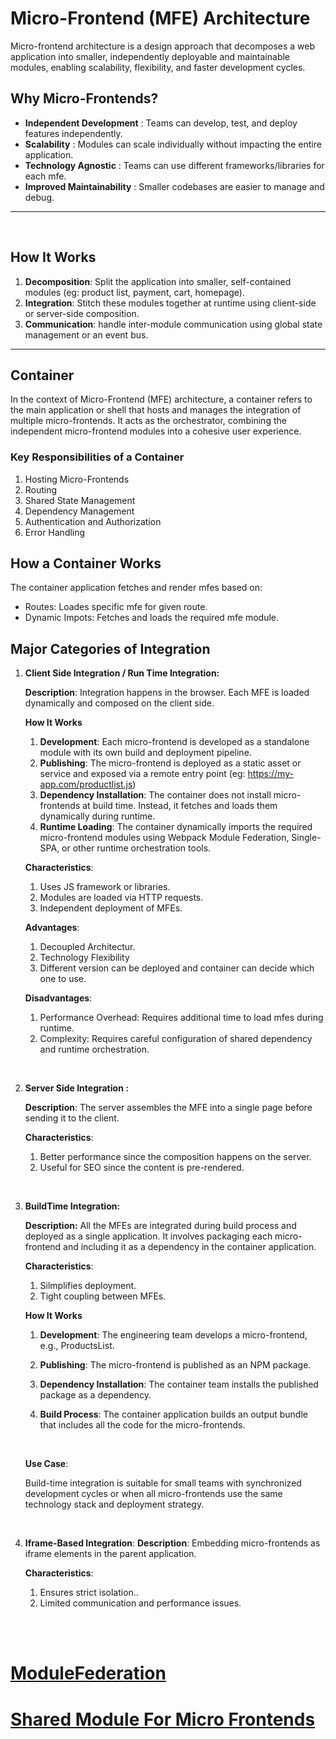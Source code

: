 # Micro-Frontend (MFE) Architecture
Micro-frontend architecture is a design approach that decomposes a web application into smaller, independently deployable and maintainable modules, enabling scalability, flexibility, and faster development cycles.
<br/>

## Why Micro-Frontends?
- **Independent Development** : Teams can develop, test, and deploy features independently.
- **Scalability** : Modules can scale individually without impacting the entire application.
- **Technology Agnostic** : Teams can use different frameworks/libraries for each mfe.
- **Improved Maintainability** : Smaller codebases are easier to manage and debug.

<hr/>
<br/>

## How It Works

 1. **Decomposition**: Split the application into smaller, self-contained modules (eg: product list, payment, cart, homepage).
 2. **Integration**: Stitch these modules together at runtime using client-side or server-side composition.
 3. **Communication**: handle inter-module communication using global state management or an event bus.

<hr/>

## Container 
In the context of Micro-Frontend (MFE) architecture, a container refers to the main application or shell that hosts and manages the integration of multiple micro-frontends. It acts as the orchestrator, combining the independent micro-frontend modules into a cohesive user experience.

### Key Responsibilities of a Container
1. Hosting Micro-Frontends
2. Routing
3. Shared State Management
4. Dependency Management
5. Authentication and Authorization
6. Error Handling

## How a Container Works
The container application fetches and render mfes based on:
 - Routes: Loades specific mfe for given route.
 - Dynamic Impots: Fetches and loads the required mfe module.

## Major Categories of Integration

1. **Client Side Integration / Run Time Integration:**

    **Description**: Integration happens in the browser. Each MFE is loaded dynamically and composed on the client side.


    **How It Works**

    1. **Development**: Each micro-frontend is developed as a standalone module with its own build and deployment pipeline.
    2. **Publishing**: The micro-frontend is deployed as a static asset or service and exposed via a remote entry point (eg: https://my-app.com/productlist.js)
    3. **Dependency Installation**: The container does not install micro-frontends at build time. Instead, it fetches and loads them dynamically during runtime.
    4. **Runtime Loading**: The container dynamically imports the required micro-frontend modules using Webpack Module Federation, Single-SPA, or other runtime orchestration tools.
    
    
    **Characteristics**:
    1. Uses JS framework or libraries.
    2. Modules are loaded via HTTP requests.
    3. Independent deployment of MFEs. 

    **Advantages**:
    1. Decoupled Architectur.
    2. Technology Flexibility
    3. Different version can be deployed and container can decide which one to use.
    
    **Disadvantages**:
    1. Performance Overhead: Requires additional time to load mfes during runtime.
    2. Complexity: Requires careful configuration of shared dependency and runtime orchestration.

<br/>

2. **Server Side Integration :**

    **Description**: The server assembles the MFE into a single page before sending it to the client.

    **Characteristics**:
    1. Better performance since the composition happens on the server.
    2. Useful for SEO since the content is pre-rendered. 

<br/>

3. **BuildTime Integration:**

    **Description:** All the MFEs are integrated during build process and deployed as a single application.
    It involves packaging each micro-frontend and including it as a dependency in the container application.

    **Characteristics**:
    1. Silmplifies deployment.
    2. Tight coupling between MFEs. 


    **How It Works**

    1. **Development**: The engineering team develops a micro-frontend, e.g., ProductsList.
   
    2. **Publishing**: The micro-frontend is published as an NPM package.
    3. **Dependency Installation**: The container team installs the published package as a dependency.
    4. **Build Process**: The container application builds an output bundle that includes all the code for the micro-frontends.
    
    <br/>

    **Use Case**:
    
    Build-time integration is suitable for small teams with synchronized development cycles or when all micro-frontends use the same technology stack and deployment strategy.

<br/>

4. **Iframe-Based Integration**:
    **Description**: Embedding micro-frontends as iframe elements in the parent application.

    **Characteristics**:
    1. Ensures strict isolation..
    2. Limited communication and performance issues. 
<br/>
<br/>

# [ModuleFederation](docs/moduleFederation.md)
# [Shared Module For Micro Frontends](docs/shardModule.md)